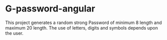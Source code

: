 # G-password-angular
This project generates a random strong Password of minimum 8 length and maximum 20 length. The use of letters, digits and symbols depends upon the user.
